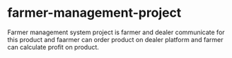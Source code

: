 # farmer-management-project
Farmer management system project is farmer and dealer communicate for this product and faarmer can order product on dealer platform and farmer can calculate profit on product.
